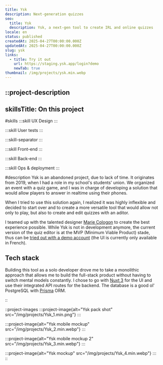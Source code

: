 ```yaml
---
title: Ysk
description: Next-generation quizzes
seo:
  title: Ysk
  description: Ysk, a next-gen tool to create IRL and online quizzes
locale: en
status: published
createdAt: 2025-04-27T00:00:00.000Z
updatedAt: 2025-04-27T00:00:00.000Z
slug: ysk
links:
  - title: Try it out
    url: https://staging.ysk.app/login?demo
    newTab: true
thumbnail: /img/projects/ysk.min.webp
---
```


::project-description
---
skillsTitle: On this project
---
#skills
  :::skill
  UX Design
  :::

  :::skill
  User tests
  :::

  :::skill-separator
  :::

  :::skill
  Front-end
  :::

  :::skill
  Back-end
  :::

  :::skill
  Ops & deployment
  :::

#description
Ysk is an abandoned project, due to lack of time. It originates from 2019, when I had a role in my school's students' union. We organized an event with a quiz game, and I was in charge of developing a solution that would allow players to answer in realtime using their phones.

When I tried to use this solution again, I realized it was highly inflexible and decided to start over and to create a more versatile tool that would allow not only to play, but also to create and edit quizzes with an aditor.

I teamed up with the talented designer [Marie Cologon](https://marie.cologon.fr/) to create the best experience possible. While Ysk is not in development anymore, the current version of the quiz editor is at the MVP (Minimum Viable Product) stade, thus can be [tried out with a demo account](https://staging.ysk.app/login?demo) (the UI is currently only available in French).

## **Tech stack**

Building this tool as a solo developer drove me to take a monolithic approach that allows me to build the full-stack product without having to switch mental models constantly. I chose to go with [Nuxt 3](https://nuxt.com/) for the UI and use their integrated API routes for the backend. The database is a good ol' PostgreSQL with [Prisma](https://www.prisma.io/) ORM.

::

::project-images
  :::project-image{alt="Ysk pack shot" src="/img/projects/Ysk_1.min.png"}
  :::

  :::project-image{alt="Ysk mobile mockup" src="/img/projects/Ysk_2.min.webp"}
  :::

  :::project-image{alt="Ysk mobile mockup 2" src="/img/projects/Ysk_3.min.webp"}
  :::

  :::project-image{alt="Ysk mockup" src="/img/projects/Ysk_4.min.webp"}
  :::
::

